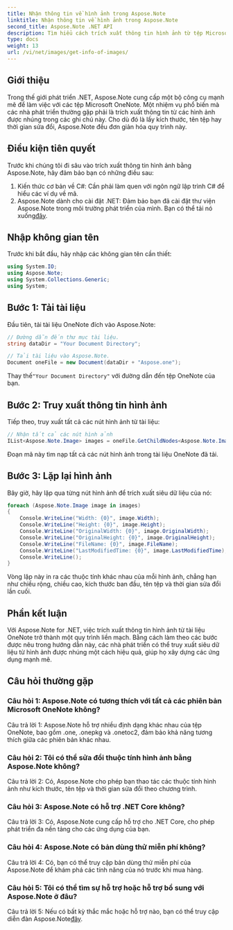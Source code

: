 ```yaml
---
title: Nhận thông tin về hình ảnh trong Aspose.Note
linktitle: Nhận thông tin về hình ảnh trong Aspose.Note
second_title: Aspose.Note .NET API
description: Tìm hiểu cách trích xuất thông tin hình ảnh từ tệp Microsoft OneNote bằng Aspose.Note for .NET. Hãy làm theo hướng dẫn từng bước của chúng tôi để phát triển hiệu quả.
type: docs
weight: 13
url: /vi/net/images/get-info-of-images/
---
```

## Giới thiệu

Trong thế giới phát triển .NET, Aspose.Note cung cấp một bộ công cụ mạnh mẽ để làm việc với các tệp Microsoft OneNote. Một nhiệm vụ phổ biến mà các nhà phát triển thường gặp phải là trích xuất thông tin từ các hình ảnh được nhúng trong các ghi chú này. Cho dù đó là lấy kích thước, tên tệp hay thời gian sửa đổi, Aspose.Note đều đơn giản hóa quy trình này.

## Điều kiện tiên quyết

Trước khi chúng tôi đi sâu vào trích xuất thông tin hình ảnh bằng Aspose.Note, hãy đảm bảo bạn có những điều sau:

1. Kiến thức cơ bản về C#: Cần phải làm quen với ngôn ngữ lập trình C# để hiểu các ví dụ về mã.
2.  Aspose.Note dành cho cài đặt .NET: Đảm bảo bạn đã cài đặt thư viện Aspose.Note trong môi trường phát triển của mình. Bạn có thể tải nó xuống[đây](https://releases.aspose.com/note/net/).

## Nhập không gian tên

Trước khi bắt đầu, hãy nhập các không gian tên cần thiết:

```csharp
using System.IO;
using Aspose.Note;
using System.Collections.Generic;
using System;
```

## Bước 1: Tải tài liệu

Đầu tiên, tải tài liệu OneNote đích vào Aspose.Note:

```csharp
// Đường dẫn đến thư mục tài liệu.
string dataDir = "Your Document Directory";

// Tải tài liệu vào Aspose.Note.
Document oneFile = new Document(dataDir + "Aspose.one");
```

 Thay thế`"Your Document Directory"` với đường dẫn đến tệp OneNote của bạn.

## Bước 2: Truy xuất thông tin hình ảnh

Tiếp theo, truy xuất tất cả các nút hình ảnh từ tài liệu:

```csharp
// Nhận tất cả các nút hình ảnh
IList<Aspose.Note.Image> images = oneFile.GetChildNodes<Aspose.Note.Image>();
```

Đoạn mã này tìm nạp tất cả các nút hình ảnh trong tài liệu OneNote đã tải.

## Bước 3: Lặp lại hình ảnh

Bây giờ, hãy lặp qua từng nút hình ảnh để trích xuất siêu dữ liệu của nó:

```csharp
foreach (Aspose.Note.Image image in images)
{
    Console.WriteLine("Width: {0}", image.Width);
    Console.WriteLine("Height: {0}", image.Height);
    Console.WriteLine("OriginalWidth: {0}", image.OriginalWidth);
    Console.WriteLine("OriginalHeight: {0}", image.OriginalHeight);
    Console.WriteLine("FileName: {0}", image.FileName);
    Console.WriteLine("LastModifiedTime: {0}", image.LastModifiedTime);
    Console.WriteLine();
}
```

Vòng lặp này in ra các thuộc tính khác nhau của mỗi hình ảnh, chẳng hạn như chiều rộng, chiều cao, kích thước ban đầu, tên tệp và thời gian sửa đổi lần cuối.

## Phần kết luận

Với Aspose.Note for .NET, việc trích xuất thông tin hình ảnh từ tài liệu OneNote trở thành một quy trình liền mạch. Bằng cách làm theo các bước được nêu trong hướng dẫn này, các nhà phát triển có thể truy xuất siêu dữ liệu từ hình ảnh được nhúng một cách hiệu quả, giúp họ xây dựng các ứng dụng mạnh mẽ.

## Câu hỏi thường gặp

### Câu hỏi 1: Aspose.Note có tương thích với tất cả các phiên bản Microsoft OneNote không?

Câu trả lời 1: Aspose.Note hỗ trợ nhiều định dạng khác nhau của tệp OneNote, bao gồm .one, .onepkg và .onetoc2, đảm bảo khả năng tương thích giữa các phiên bản khác nhau.

### Câu hỏi 2: Tôi có thể sửa đổi thuộc tính hình ảnh bằng Aspose.Note không?

Câu trả lời 2: Có, Aspose.Note cho phép bạn thao tác các thuộc tính hình ảnh như kích thước, tên tệp và thời gian sửa đổi theo chương trình.

### Câu hỏi 3: Aspose.Note có hỗ trợ .NET Core không?

Câu trả lời 3: Có, Aspose.Note cung cấp hỗ trợ cho .NET Core, cho phép phát triển đa nền tảng cho các ứng dụng của bạn.

### Câu hỏi 4: Aspose.Note có bản dùng thử miễn phí không?

Câu trả lời 4: Có, bạn có thể truy cập bản dùng thử miễn phí của Aspose.Note để khám phá các tính năng của nó trước khi mua hàng.

### Câu hỏi 5: Tôi có thể tìm sự hỗ trợ hoặc hỗ trợ bổ sung với Aspose.Note ở đâu?

Câu trả lời 5: Nếu có bất kỳ thắc mắc hoặc hỗ trợ nào, bạn có thể truy cập diễn đàn Aspose.Note[đây](https://forum.aspose.com/c/note/28).